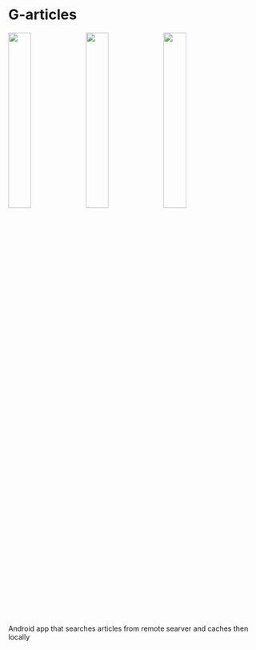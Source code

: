 # G-articles
<img src="https://user-images.githubusercontent.com/42929865/100415593-9861cb80-308d-11eb-8d73-8416a3942831.jpeg" width="30%"></img> <img src="https://user-images.githubusercontent.com/42929865/100415599-9bf55280-308d-11eb-9101-afcb9b8fff87.jpeg" width="30%"></img> <img src="https://user-images.githubusercontent.com/42929865/100415595-9992f880-308d-11eb-8f39-3f221def79aa.jpeg" width="30%"></img> 

Android app that searches articles from remote searver and caches then locally
